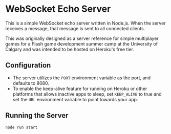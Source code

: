 # WebSocket Echo Server

This is a simple WebSocket echo server written in Node.js. When the server receives a message, that message is sent to all connected clients. 

This was originally designed as a server reference for simple multiplayer games for a Flash game development summer camp at the University of Calgary and was intended to be hosted on Heroku's free tier.

## Configuration
- The server utilizes the `PORT` environment variable as the port, and defaults to 8080.
- To enable the keep-alive feature for running on Heroku or other platforms that allows inactive apps to sleep, set `KEEP_ALIVE` to true and set the `URL` environment variable to point towards your app.

## Running the Server
```
node run start
```